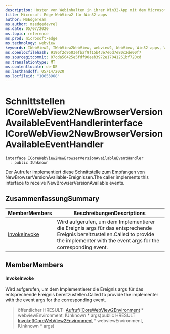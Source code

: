 ```yaml
---
description: Hosten von Webinhalten in ihrer Win32-App mit dem Microsoft Edge WebView2-Steuerelement
title: Microsoft Edge-WebView2 für Win32-apps
author: MSEdgeTeam
ms.author: msedgedevrel
ms.date: 05/07/2020
ms.topic: reference
ms.prod: microsoft-edge
ms.technology: webview
keywords: IWebView2, IWebView2WebView, webview2, WebView, Win32-apps, Win32, Edge, ICoreWebView2, ICoreWebView2Controller, Browser-Steuerelement, Edge-HTML
ms.openlocfilehash: 9196f2d9503efbaf9f15b43e7e6d7e80c2de00f7
ms.sourcegitcommit: 07cda56425e5fdf90eeb3972e17041261bf720cd
ms.translationtype: MT
ms.contentlocale: de-DE
ms.lasthandoff: 05/14/2020
ms.locfileid: "10653968"
---
```

# <span data-ttu-id="ddb02-104">Schnittstellen ICoreWebView2NewBrowserVersionAvailableEventHandler</span><span class="sxs-lookup"><span data-stu-id="ddb02-104">interface ICoreWebView2NewBrowserVersionAvailableEventHandler</span></span> 

```
interface ICoreWebView2NewBrowserVersionAvailableEventHandler
  : public IUnknown
```

<span data-ttu-id="ddb02-105">Der Aufrufer implementiert diese Schnittstelle zum Empfangen von NewBrowserVersionAvailable-Ereignissen.</span><span class="sxs-lookup"><span data-stu-id="ddb02-105">The caller implements this interface to receive NewBrowserVersionAvailable events.</span></span>

## <span data-ttu-id="ddb02-106">Zusammenfassung</span><span class="sxs-lookup"><span data-stu-id="ddb02-106">Summary</span></span>

 <span data-ttu-id="ddb02-107">Member</span><span class="sxs-lookup"><span data-stu-id="ddb02-107">Members</span></span>                        | <span data-ttu-id="ddb02-108">Beschreibungen</span><span class="sxs-lookup"><span data-stu-id="ddb02-108">Descriptions</span></span>
--------------------------------|---------------------------------------------
[<span data-ttu-id="ddb02-109">Invoke</span><span class="sxs-lookup"><span data-stu-id="ddb02-109">Invoke</span></span>](#invoke) | <span data-ttu-id="ddb02-110">Wird aufgerufen, um dem Implementierer die Ereignis args für das entsprechende Ereignis bereitzustellen.</span><span class="sxs-lookup"><span data-stu-id="ddb02-110">Called to provide the implementer with the event args for the corresponding event.</span></span>

## <span data-ttu-id="ddb02-111">Member</span><span class="sxs-lookup"><span data-stu-id="ddb02-111">Members</span></span>

#### <span data-ttu-id="ddb02-112">Invoke</span><span class="sxs-lookup"><span data-stu-id="ddb02-112">Invoke</span></span> 

<span data-ttu-id="ddb02-113">Wird aufgerufen, um dem Implementierer die Ereignis args für das entsprechende Ereignis bereitzustellen.</span><span class="sxs-lookup"><span data-stu-id="ddb02-113">Called to provide the implementer with the event args for the corresponding event.</span></span>

> <span data-ttu-id="ddb02-114">öffentlicher HRESULT- [Aufruf](#invoke)([ICoreWebView2Environment](icorewebview2environment.md) \* webviewEnvironment, IUnknown \* args)</span><span class="sxs-lookup"><span data-stu-id="ddb02-114">public HRESULT [Invoke](#invoke)([ICoreWebView2Environment](icorewebview2environment.md) \* webviewEnvironment, IUnknown \* args)</span></span>

